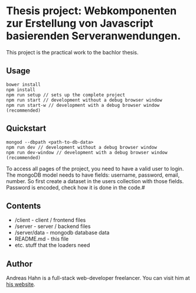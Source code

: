 # Thesis project: Webkomponenten zur Erstellung von Javascript basierenden Serveranwendungen.
This project is the practical work to the bachlor thesis.

## Usage
```
bower install
npm install
npm run setup // sets up the complete project
npm run start // development without a debug browser window
npm run start-w // development with a debug browser window (recommended)
```



## Quickstart
```
mongod --dbpath <path-to-db-data>
npm run dev // development without a debug browser window
npm run dev-window // development with a debug browser window (recommended)
```
To access all pages of the project, you need to have a valid user to login.
The mongoDB model needs to have fields: username, password, email, number.
So first create a dataset in the users collection with those fields.
Password is encoded, check how it is done in the code.#
## Contents

* /client - client / frontend files
* /server - server / backend files
* /server/data - mongodb database data
* README.md - this file
* etc. stuff that the loaders need

## Author

Andreas Hahn is a full-stack web-developer freelancer. You can visit him at [his website](http://andreas-hahn.at).

